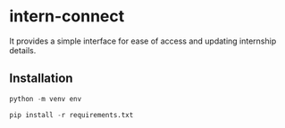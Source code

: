 # intern-connect

It provides a simple interface for ease of access and updating internship details.

## Installation

```python
python -m venv env
```

```python
pip install -r requirements.txt
```
